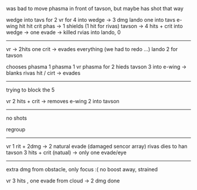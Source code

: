 was bad to move phasma in front of tavson, but maybe has shot that way

wedge into tavs for 2
vr for 4 into wedge -> 3 dmg
lando one into tavs
e-wing hit hit crit phas -> 1 shields (1 hit for rivas)
tavson -> 4 hits + crit into wedge -> one evade -> killed
rvias into lando, 0

---

vr -> 2hits one crit -> evades everything (we had to redo ...)
lando 2 for tavson

chooses phasma 1 phasma 1 vr
phasma for 2 hieds
tavson 3 into e-wing -> blanks
rivas hit / cirt -> evades

---

trying to block the 5

vr 2 hits + crit -> removes e-wing
2 into tavson

---

no shots

regroup

---

vr 1 rit + 2dmg -> 2 natural evade (damaged sencor array)
rivas dies to han
tavson 3 hits + crit (natual) -> only one evade/eye

---

extra dmg from obstacle, only focus :( no boost away, strained

vr 3 hits , one evade from cloud -> 2 dmg
done
